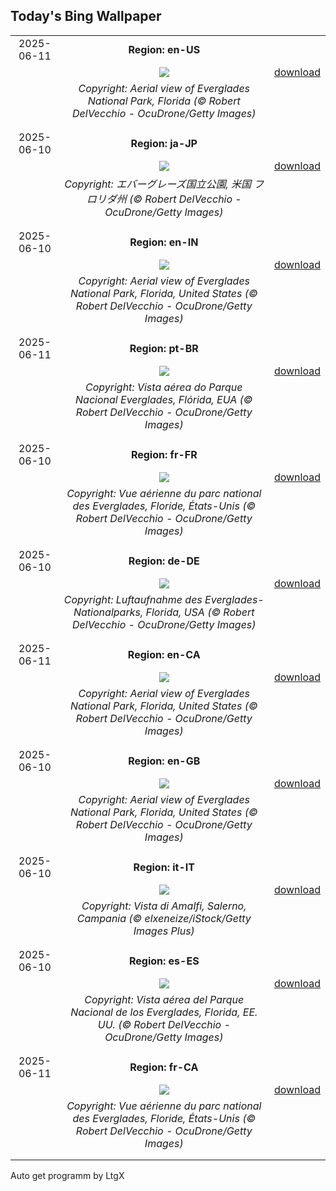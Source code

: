 ## Today's Bing Wallpaper
|      |      |      |
| :----: | :----: | :----: |
|2025-06-11|**Region: en-US**||
||![](https://www.bing.com/th?id=OHR.AerialEverglades_EN-US9045585896_UHD.jpg&pid=hp&w=1152&h=648&rs=1&c=4)| [download](https://www.bing.com/th?id=OHR.AerialEverglades_EN-US9045585896_UHD.jpg)|
||*Copyright: Aerial view of Everglades National Park, Florida (© Robert DelVecchio - OcuDrone/Getty Images)*
||
|||
|2025-06-10|**Region: ja-JP**||
||![](https://www.bing.com/th?id=OHR.AerialEverglades_JA-JP6124375299_UHD.jpg&pid=hp&w=1152&h=648&rs=1&c=4)| [download](https://www.bing.com/th?id=OHR.AerialEverglades_JA-JP6124375299_UHD.jpg)|
||*Copyright: エバーグレーズ国立公園, 米国 フロリダ州 (© Robert DelVecchio - OcuDrone/Getty Images)*
||
|||
|2025-06-10|**Region: en-IN**||
||![](https://www.bing.com/th?id=OHR.AerialEverglades_EN-IN8448560441_UHD.jpg&pid=hp&w=1152&h=648&rs=1&c=4)| [download](https://www.bing.com/th?id=OHR.AerialEverglades_EN-IN8448560441_UHD.jpg)|
||*Copyright: Aerial view of Everglades National Park, Florida, United States (© Robert DelVecchio - OcuDrone/Getty Images)*
||
|||
|2025-06-11|**Region: pt-BR**||
||![](https://www.bing.com/th?id=OHR.AerialEverglades_PT-BR5098908500_UHD.jpg&pid=hp&w=1152&h=648&rs=1&c=4)| [download](https://www.bing.com/th?id=OHR.AerialEverglades_PT-BR5098908500_UHD.jpg)|
||*Copyright: Vista aérea do Parque Nacional Everglades, Flórida, EUA (© Robert DelVecchio - OcuDrone/Getty Images)*
||
|||
|2025-06-10|**Region: fr-FR**||
||![](https://www.bing.com/th?id=OHR.AerialEverglades_FR-FR3171066688_UHD.jpg&pid=hp&w=1152&h=648&rs=1&c=4)| [download](https://www.bing.com/th?id=OHR.AerialEverglades_FR-FR3171066688_UHD.jpg)|
||*Copyright: Vue aérienne du parc national des Everglades, Floride, États-Unis (© Robert DelVecchio - OcuDrone/Getty Images)*
||
|||
|2025-06-10|**Region: de-DE**||
||![](https://www.bing.com/th?id=OHR.AerialEverglades_DE-DE7864298334_UHD.jpg&pid=hp&w=1152&h=648&rs=1&c=4)| [download](https://www.bing.com/th?id=OHR.AerialEverglades_DE-DE7864298334_UHD.jpg)|
||*Copyright: Luftaufnahme des Everglades-Nationalparks, Florida, USA (© Robert DelVecchio - OcuDrone/Getty Images)*
||
|||
|2025-06-11|**Region: en-CA**||
||![](https://www.bing.com/th?id=OHR.AerialEverglades_EN-CA9574870148_UHD.jpg&pid=hp&w=1152&h=648&rs=1&c=4)| [download](https://www.bing.com/th?id=OHR.AerialEverglades_EN-CA9574870148_UHD.jpg)|
||*Copyright: Aerial view of Everglades National Park, Florida, United States (© Robert DelVecchio - OcuDrone/Getty Images)*
||
|||
|2025-06-10|**Region: en-GB**||
||![](https://www.bing.com/th?id=OHR.AerialEverglades_EN-GB2444503937_UHD.jpg&pid=hp&w=1152&h=648&rs=1&c=4)| [download](https://www.bing.com/th?id=OHR.AerialEverglades_EN-GB2444503937_UHD.jpg)|
||*Copyright: Aerial view of Everglades National Park, Florida, United States (© Robert DelVecchio - OcuDrone/Getty Images)*
||
|||
|2025-06-10|**Region: it-IT**||
||![](https://www.bing.com/th?id=OHR.AmalfiCampania_IT-IT5052027567_UHD.jpg&pid=hp&w=1152&h=648&rs=1&c=4)| [download](https://www.bing.com/th?id=OHR.AmalfiCampania_IT-IT5052027567_UHD.jpg)|
||*Copyright: Vista di Amalfi, Salerno, Campania (© elxeneize/iStock/Getty Images Plus)*
||
|||
|2025-06-10|**Region: es-ES**||
||![](https://www.bing.com/th?id=OHR.AerialEverglades_ES-ES3571741863_UHD.jpg&pid=hp&w=1152&h=648&rs=1&c=4)| [download](https://www.bing.com/th?id=OHR.AerialEverglades_ES-ES3571741863_UHD.jpg)|
||*Copyright: Vista aérea del Parque Nacional de los Everglades, Florida, EE. UU. (© Robert DelVecchio - OcuDrone/Getty Images)*
||
|||
|2025-06-11|**Region: fr-CA**||
||![](https://www.bing.com/th?id=OHR.AerialEverglades_FR-CA7029790074_UHD.jpg&pid=hp&w=1152&h=648&rs=1&c=4)| [download](https://www.bing.com/th?id=OHR.AerialEverglades_FR-CA7029790074_UHD.jpg)|
||*Copyright: Vue aérienne du parc national des Everglades, Floride, États-Unis (© Robert DelVecchio - OcuDrone/Getty Images)*
||
|||

Auto get programm by LtgX
